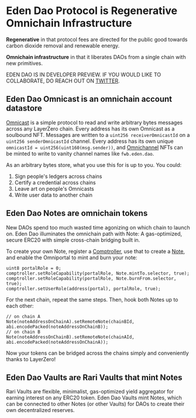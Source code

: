 # Eden Dao Protocol is Regenerative Omnichain Infrastructure

**Regenerative** in that protocol fees are directed for the public good towards carbon dioxide removal and renewable energy.

**Omnichain infrastructure** in that it liberates DAOs from a single chain with new primitives.

EDEN DAO IS IN DEVELOPER PREVIEW. IF YOU WOULD LIKE TO COLLABORATE, DO REACH OUT ON [TWITTER](https://twitter.com/CyrusOfEden).

## Eden Dao Omnicast is an omnichain account datastore

[Omnicast](./src/omnicast/Omnicast.sol) is a simple protocol to read and write arbitrary bytes messages across any LayerZero chain. Every address has its own Omnicast as a soulbound NFT. Messages are written to a `uint256 receiverOmnicastId` on a `uint256 senderOmnicastId` channel. Every address has its own unique `omnicastId = uint256(uint160(msg.sender))`, and [Omnichannel](./src/omnicast/Omnichannel.sol) NFTs can be minted to write to vanity channel names like `fwb.eden.dao`.

As an arbitrary bytes store, what you use this for is up to you. You could:

1. Sign people's ledgers across chains
2. Certify a credential across chains
3. Leave art on people's Omnicasts
4. Write user data to another chain

## Eden Dao Notes are omnichain tokens

New DAOs spend too much wasted time agonizing on which chain to launch on. Eden Dao illuminates the omnichain path with Note: A gas-optimized, secure ERC20 with simple cross-chain bridging built in.

To create your own Note, register a [Comptroller](./src/auth/ComptrollerFactory.sol), use that to create a [Note](./src/mint/NoteFactory.sol), and enable the Omniportal to mint and burn your note:

```solidity
uint8 portalRole = 0;
comptroller.setRoleCapability(portalRole, Note.mintTo.selector, true);
comptroller.setRoleCapability(portalRole, Note.burnFrom.selector, true);
comptroller.setUserRole(address(portal), portalRole, true);
```

For the next chain, repeat the same steps. Then, hook both Notes up to each other:

```solidity
// on chain A
Note(noteAddressOnChainA).setRemoteNote(chainBId, abi.encodePacked(noteAddressOnChainB));
// on chain B
Note(noteAddressOnChainB).setRemoteNote(chainAId, abi.encodePacked(noteAddressOnChainA));
```

Now your tokens can be bridged across the chains simply and conveniently thanks to LayerZero!

## Eden Dao Vaults are Rari Vaults that mint Notes

Rari Vaults are flexible, minimalist, gas-optimized yield aggregator for earning interest on any ERC20 token.
Eden Dao Vaults mint Notes, which can be connected to other Notes (or other Vaults) for DAOs to create their own decentralized reserves.

